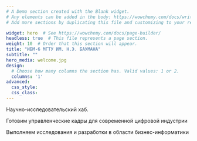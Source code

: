 ```yaml
---
# A Demo section created with the Blank widget.
# Any elements can be added in the body: https://wowchemy.com/docs/writing-markdown-latex/
# Add more sections by duplicating this file and customizing to your requirements.

widget: hero  # See https://wowchemy.com/docs/page-builder/
headless: true  # This file represents a page section.
weight: 10  # Order that this section will appear.
title: "ИБМ-6 МГТУ ИМ. Н.Э. БАУМАНА"
subtitle: ""
hero_media: welcome.jpg
design:
  # Choose how many columns the section has. Valid values: 1 or 2.
  columns: '1'
advanced:
  css_style:
  css_class:
---
```



Научно-исследовательский хаб.

Готовим управленческие кадры для современной цифровой индустрии

Выполняем исследования и разработки в области бизнес-информатики


<!-- Исследовательская группа занимается разработками в области операций и науки управления, уделяя особое внимание оптимизации, математическому программированию и приложениям, связанным с планированием производственных систем и управлением цепочками поставок. -->
